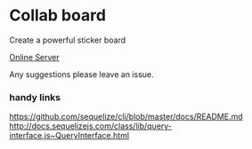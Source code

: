 # Collab board

Create a powerful sticker board

[Online Server](http://board.zhuoyou.cafe)

Any suggestions please leave an issue.

### handy links

https://github.com/sequelize/cli/blob/master/docs/README.md
http://docs.sequelizejs.com/class/lib/query-interface.js~QueryInterface.html
